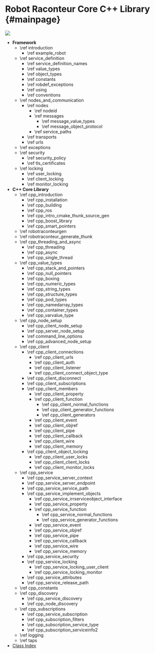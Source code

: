 Robot Raconteur Core C++ Library {#mainpage}
==============

![](logo-header.svg)

* **Framework**
  * \ref introduction
    * \ref example_robot
  * \ref service_definition
    * \ref service_definition_names
    * \ref value_types
    * \ref object_types
    * \ref constants
    * \ref robdef_exceptions
    * \ref using
    * \ref conventions
  * \ref nodes_and_communication
    * \ref nodes
      * \ref nodeid
      * \ref messages
        * \ref message_value_types
        * \ref message_object_protocol
      * \ref service_paths
    * \ref transports
    * \ref urls
  * \ref exceptions
  * \ref security
    * \ref security_policy
    * \ref tls_certificates
  * \ref locking
    * \ref user_locking
    * \ref client_locking
    * \ref monitor_locking
* **C++ Core Library**
  * \ref cpp_introduction
    * \ref cpp_installation
    * \ref cpp_building
    * \ref cpp_ros
    * \ref cpp_intro_cmake_thunk_source_gen
    * \ref cpp_boost_library
    * \ref cpp_smart_pointers
  * \ref robotraconteurgen
  * \ref robotraconteur_generate_thunk
  * \ref cpp_threading_and_async
    * \ref cpp_threading
    * \ref cpp_async
    * \ref cpp_single_thread
  * \ref cpp_value_types
    * \ref cpp_stack_and_pointers
    * \ref cpp_null_pointers
    * \ref cpp_boxing
    * \ref cpp_numeric_types
    * \ref cpp_string_types
    * \ref cpp_structure_types
    * \ref cpp_pod_types
    * \ref cpp_namedarray_types
    * \ref cpp_container_types
    * \ref cpp_varvalue_type
  * \ref cpp_node_setup
    * \ref cpp_client_node_setup
    * \ref cpp_server_node_setup
    * \ref command_line_options
    * \ref cpp_advanced_node_setup
  * \ref cpp_client
    * \ref cpp_client_connections
      * \ref cpp_client_urls
      * \ref cpp_client_auth
      * \ref cpp_client_listener
      * \ref cpp_client_connect_object_type
    * \ref cpp_client_disconnect
    * \ref cpp_client_subscriptions
    * \ref cpp_client_members
      * \ref cpp_client_property
      * \ref cpp_client_function
        * \ref cpp_client_normal_functions
        * \ref cpp_client_generator_functions
        * \ref cpp_client_generators
      * \ref cpp_client_event
      * \ref cpp_client_objref
      * \ref cpp_client_pipe
      * \ref cpp_client_callback
      * \ref cpp_client_wire
      * \ref cpp_client_memory
    * \ref cpp_client_object_locking
      * \ref cpp_client_user_locks
      * \ref cpp_client_client_locks
      * \ref cpp_client_monitor_locks
  * \ref cpp_service
    * \ref cpp_service_server_context
    * \ref cpp_service_server_endpoint
    * \ref cpp_service_service_path
    * \ref cpp_service_implement_objects
      * \ref cpp_service_irrserviceobject_interface
      * \ref cpp_service_property
      * \ref cpp_service_function
        * \ref cpp_service_normal_functions
        * \ref cpp_service_generator_functions
      * \ref cpp_service_event
      * \ref cpp_service_objref
      * \ref cpp_service_pipe
      * \ref cpp_service_callback
      * \ref cpp_service_wire
      * \ref cpp_service_memory
    * \ref cpp_service_security
    * \ref cpp_service_locking
      * \ref cpp_service_locking_user_client
      * \ref cpp_service_locking_monitor
    * \ref cpp_service_attributes
    * \ref cpp_service_release_path
  * \ref cpp_constants
  * \ref cpp_discovery
    * \ref cpp_service_discovery
    * \ref cpp_node_discovery
  * \ref cpp_subscriptions
    * \ref cpp_service_subscription
    * \ref cpp_subscription_filters
    * \ref cpp_subscription_service_type
    * \ref cpp_subscription_serviceinfo2
  * \ref logging
  * \ref taps
* [Class Index](classes.html)
